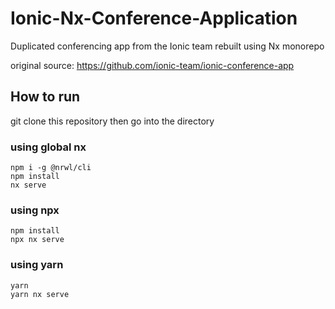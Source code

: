 # Ionic-Nx-Conference-Application
Duplicated conferencing app from the Ionic team rebuilt using Nx monorepo

original source: https://github.com/ionic-team/ionic-conference-app

## How to run

git clone this repository then go into the directory

### using global nx
`npm i -g @nrwl/cli`   
`npm install`   
`nx serve`

### using npx 
`npm install`  
`npx nx serve`

### using yarn 
`yarn`   
`yarn nx serve`
